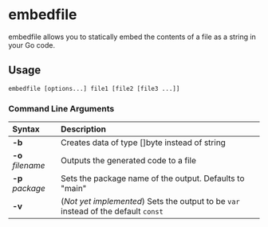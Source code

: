 # embedfile

embedfile allows you to statically embed the contents of a file as a string in your Go code.

## Usage

    embedfile [options...] file1 [file2 [file3 ...]]

### Command Line Arguments

Syntax | Description
:------|:-----------
__-b__ | Creates data of type []byte instead of string
__-o__ *filename* | Outputs the generated code to a file
__-p__ *package* | Sets the package name of the output.  Defaults to "main"
__-v__ | (*Not yet implemented*) Sets the output to be `var` instead of the default `const`
